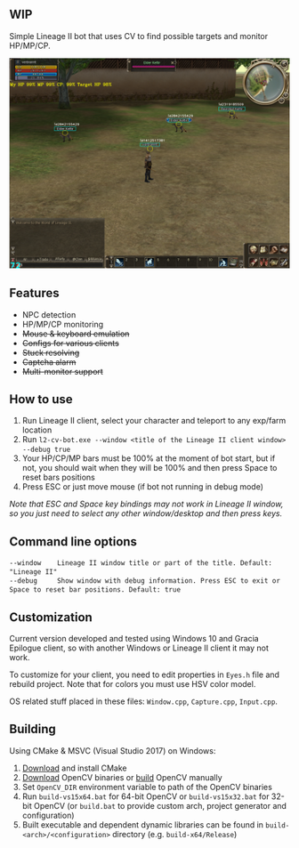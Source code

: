 ## WIP

Simple Lineage II bot that uses CV to find possible targets and monitor HP/MP/CP.

![Preview](preview.png)

## Features

* NPC detection
* HP/MP/CP monitoring
* ~~Mouse & keyboard emulation~~
* ~~Configs for various clients~~
* ~~Stuck resolving~~
* ~~Captcha alarm~~
* ~~Multi-monitor support~~

## How to use

1. Run Lineage II client, select your character and teleport to any exp/farm location
2. Run `l2-cv-bot.exe --window <title of the Lineage II client window> --debug true`
3. Your HP/CP/MP bars must be 100% at the moment of bot start, but if not, you should wait when they will be 100% and then press Space to reset bars positions
4. Press ESC or just move mouse (if bot not running in debug mode) 

*Note that ESC and Space key bindings may not work in Lineage II window, so you just need to select any other window/desktop and then press keys.*

## Command line options

```
--window    Lineage II window title or part of the title. Default: "Lineage II"
--debug     Show window with debug information. Press ESC to exit or Space to reset bar positions. Default: true
```

## Customization

Current version developed and tested using Windows 10 and Gracia Epilogue client, so with another Windows or Lineage II client it may not work.

To customize for your client, you need to edit properties in `Eyes.h` file and rebuild project. Note that for colors you must use HSV color model.

OS related stuff placed in these files: `Window.cpp`, `Capture.cpp`, `Input.cpp`.

## Building

Using CMake & MSVC (Visual Studio 2017) on Windows:

1. [Download](https://cmake.org/download/) and install CMake
2. [Download](https://opencv.org/releases.html) OpenCV binaries or [build](https://github.com/opencv/opencv) OpenCV manually
3. Set `OpenCV_DIR` environment variable to path of the OpenCV binaries
4. Run `build-vs15x64.bat` for 64-bit OpenCV or `build-vs15x32.bat` for 32-bit OpenCV (or `build.bat` to provide custom arch, project generator and configuration)
5. Built executable and dependent dynamic libraries can be found in `build-<arch>/<configuration>` directory (e.g. `build-x64/Release`)
